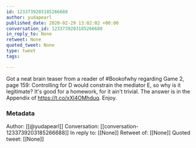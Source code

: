 ```yaml
---
id: 1233739203185266688
author: yudapearl
published_date: 2020-02-29 13:02:02 +00:00
conversation_id: 1233739203185266688
in_reply_to: None
retweet: None
quoted_tweet: None
type: tweet
tags:

---
```


Got a neat brain teaser from a reader of #Bookofwhy regarding Game 2, page 159: Controlling for D would constrain the mediator E, so why is it legitimate? It's good for a homework, for it ain't trivial. The answer is in the Appendix of https://t.co/xXl4OMhduq. Enjoy.

### Metadata

Author: [[@yudapearl]]
Conversation: [[conversation-1233739203185266688]]
In reply to: [[None]]
Retweet of: [[None]]
Quoted tweet: [[None]]
